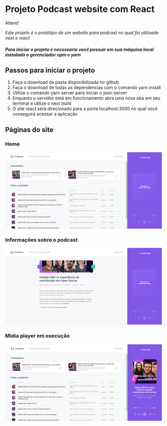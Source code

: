 # Projeto Podcast website com React

Altere!


*Este projeto é o protótipo de um website para podcast no qual foi utilizado next e react*
##### Para iniciar o projeto é necessario você possuir em sua máquina local instalado o gerenciador npm e yarn
## Passos para iniciar o projeto

 1. Faça o download da pasta disponibilizada no github
 2. Faça o download de todas as dependencias com o comando yarn install
 3. Utilize o comando yarn server para iniciar o json-server
 4. Enquanto o servidor está em funcionamento abra uma nova aba em seu terminal e utilize o next build
 5. O site react será direcionado para a porta localhost:3000 no qual você conseguirá acessar a aplicação
## Páginas do site

### Home
![Home page da aplicação](https://github.com/Erickson-Eng/NLW-5_Reactjs/blob/main/public/to_readme/home.png)
### Informações sobre o podcast
![Página com criação dinâmica](https://github.com/Erickson-Eng/NLW-5_Reactjs/blob/main/public/to_readme/Pagina%20dinamica.png)
### Midia player em execução
![Tocando o podcast](https://github.com/Erickson-Eng/NLW-5_Reactjs/blob/main/public/to_readme/Podcast%20tocando.png)
